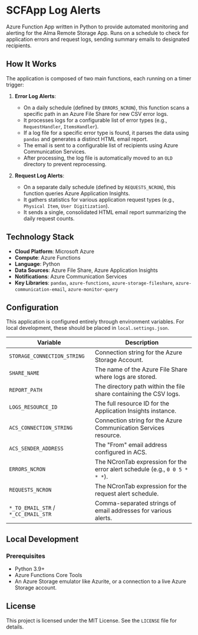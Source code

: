 # SCFApp Log Alerts

Azure Function App written in Python to provide automated monitoring and alerting for the Alma Remote Storage App. Runs on a schedule to check for application errors and request logs, sending summary emails to designated recipients.

## How It Works

The application is composed of two main functions, each running on a timer trigger:

1.  **Error Log Alerts**:
    *   On a daily schedule (defined by `ERRORS_NCRON`), this function scans a specific path in an Azure File Share for new CSV error logs.
    *   It processes logs for a configurable list of error types (e.g., `RequestHandler`, `ItemsHandler`).
    *   If a log file for a specific error type is found, it parses the data using `pandas` and generates a distinct HTML email report.
    *   The email is sent to a configurable list of recipients using Azure Communication Services.
    *   After processing, the log file is automatically moved to an `OLD` directory to prevent reprocessing.

2.  **Request Log Alerts**:
    *   On a separate daily schedule (defined by `REQUESTS_NCRON`), this function queries Azure Application Insights.
    *   It gathers statistics for various application request types (e.g., `Physical Item`, `User Digitization`).
    *   It sends a single, consolidated HTML email report summarizing the daily request counts.

## Technology Stack

-   **Cloud Platform**: Microsoft Azure
-   **Compute**: Azure Functions
-   **Language**: Python
-   **Data Sources**: Azure File Share, Azure Application Insights
-   **Notifications**: Azure Communication Services
-   **Key Libraries**: `pandas`, `azure-functions`, `azure-storage-fileshare`, `azure-communication-email`, `azure-monitor-query`

## Configuration

This application is configured entirely through environment variables. For local development, these should be placed in `local.settings.json`.

| Variable                       | Description                                                              |
| ------------------------------ | ------------------------------------------------------------------------ |
| `STORAGE_CONNECTION_STRING`    | Connection string for the Azure Storage Account.                         |
| `SHARE_NAME`                   | The name of the Azure File Share where logs are stored.                  |
| `REPORT_PATH`                  | The directory path within the file share containing the CSV logs.        |
| `LOGS_RESOURCE_ID`             | The full resource ID for the Application Insights instance.              |
| `ACS_CONNECTION_STRING`        | Connection string for the Azure Communication Services resource.         |
| `ACS_SENDER_ADDRESS`           | The "From" email address configured in ACS.                              |
| `ERRORS_NCRON`                 | The NCronTab expression for the error alert schedule (e.g., `0 0 5 * * *`). |
| `REQUESTS_NCRON`               | The NCronTab expression for the request alert schedule.                  |
| `*_TO_EMAIL_STR` / `*_CC_EMAIL_STR` | Comma-separated strings of email addresses for various alerts.           |

## Local Development

### Prerequisites

-   Python 3.9+
-   Azure Functions Core Tools
-   An Azure Storage emulator like Azurite, or a connection to a live Azure Storage account.
 
## License

This project is licensed under the MIT License. See the `LICENSE` file for details.